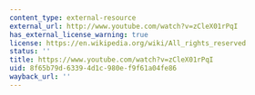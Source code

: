 ```yaml
---
content_type: external-resource
external_url: http://www.youtube.com/watch?v=zCleX01rPqI
has_external_license_warning: true
license: https://en.wikipedia.org/wiki/All_rights_reserved
status: ''
title: https://www.youtube.com/watch?v=zCleX01rPqI
uid: 8f65b79d-6339-4d1c-980e-f9f61a04fe86
wayback_url: ''
---
```

